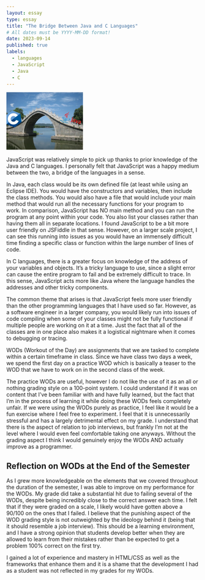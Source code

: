 ```yaml
---
layout: essay
type: essay
title: "The Bridge Between Java and C Languages"
# All dates must be YYYY-MM-DD format!
date: 2023-09-14
published: true
labels:
  - languages
  - JavaScript
  - Java
  - C
---
```


<img width="200px" class="rounded float-start pe-4" src="../img/bridgeimg.jpg">

JavaScript was relatively simple to pick up thanks to prior knowledge of the Java and C languages. I personally felt that JavaScript was a happy medium between the two, a bridge of the languages in a sense. 

In Java, each class would be its own defined file (at least while using an Eclipse IDE). You would have the constructors and variables, then include the class methods. You would also have a file that would include your main method that would run all the necessary functions for your program to work. In comparison, JavaScript has NO main method and you can run the program at any point within your code. You also list your classes rather than having them all in separate locations. I found JavaScript to be a bit more user friendly on JSFiddle in that sense. However, on a larger scale project, I can see this running into issues as you would have an immensely difficult time finding a specific class or function within the large number of lines of code.

In C languages, there is a greater focus on knowledge of the address of your variables and objects. It’s a tricky language to use, since a slight error can cause the entire program to fail and be extremely difficult to trace. In this sense, JavaScript acts more like Java where the language handles the addresses and other tricky components. 

The common theme that arises is that JavaScript feels more user friendly than the other programming languages that I have used so far. However, as a software engineer in a larger company, you would likely run into issues of code compiling when some of your classes might not be fully functional if multiple people are working on it at a time. Just the fact that all of the classes are in one place also makes it a logistical nightmare when it comes to debugging or tracing.

WODs (Workout of the Day) are assignments that we are tasked to complete within a certain timeframe in class. Since we have class two days a week, we spend the first day on a practice WOD which is basically a teaser to the WOD that we have to work on in the second class of the week.

The practice WODs are useful, however I do not like the use of it as an all or nothing grading style on a 100-point system. I could understand if it was on content that I’ve been familiar with and have fully learned, but the fact that I’m in the process of learning it while doing these WODs feels completely unfair. If we were using the WODs purely as practice, I feel like it would be a fun exercise where I feel free to experiment. I feel that it is unnecessarily stressful and has a largely detrimental effect on my grade. I understand that there is the aspect of relation to job interviews, but frankly I’m not at the level where I would even feel comfortable taking one anyways. Without the grading aspect I think I would genuinely enjoy the WODs AND actually improve as a programmer.

## Reflection on WODs at the End of the Semester
As I grew more knowledgeable on the elements that we covered throughout the duration of the semester, I was able to improve on my performance for the WODs. My grade did take a substantial hit due to failing several of the WODs, despite being incredibly close to the correct answer each time. I felt that if they were graded on a scale, I likely would have gotten above a 90/100 on the ones that I failed. I believe that the punishing aspect of the WOD grading style is not outweighted by the ideology behind it (being that it should resemble a job interview). This should be a learning environment, and I have a strong opinion that students develop better when they are allowed to learn from their mistakes rather than be expected to get a problem 100% correct on the first try.

I gained a lot of experience and mastery in HTML/CSS as well as the frameworks that enhance them and it is a shame that the development I had as a student was not reflected in my grades for my WODs.

